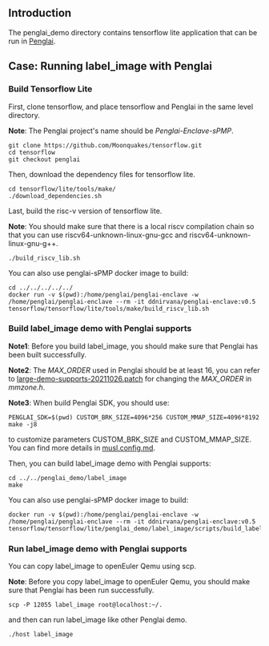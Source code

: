 ## Introduction

The penglai_demo directory contains tensorflow lite application that can be run in [Penglai](https://github.com/Penglai-Enclave/Penglai-Enclave-sPMP).

## Case: Running label_image with Penglai

### Build Tensorflow Lite

First, clone tensorflow, and place tensorflow and Penglai in the same level directory.

**Note**: The Penglai project's name should be *Penglai-Enclave-sPMP*.

    git clone https://github.com/Moonquakes/tensorflow.git
    cd tensorflow
    git checkout penglai

Then, download the dependency files for tensorflow lite.

    cd tensorflow/lite/tools/make/
    ./download_dependencies.sh

Last, build the risc-v version of tensorflow lite.

**Note**: You should make sure that there is a local riscv compilation chain so that you can use riscv64-unknown-linux-gnu-gcc and riscv64-unknown-linux-gnu-g++.

    ./build_riscv_lib.sh

You can also use penglai-sPMP docker image to build:

    cd ../../../../../
    docker run -v $(pwd):/home/penglai/penglai-enclave -w /home/penglai/penglai-enclave --rm -it ddnirvana/penglai-enclave:v0.5 tensorflow/tensorflow/lite/tools/make/build_riscv_lib.sh

### Build label_image demo with Penglai supports

**Note1**: Before you build label_image, you should make sure that Penglai has been built successfully.

**Note2**: The *MAX_ORDER* used in Penglai should be at least 16, you can refer to [large-demo-supports-20211026.patch](https://github.com/Penglai-Enclave/Penglai-Enclave-sPMP/blob/opensbi/patches/large-demo-supports-20211026.patch) for changing the *MAX_ORDER* in *mmzone.h*.

**Note3**: When build Penglai SDK, you should use:

    PENGLAI_SDK=$(pwd) CUSTOM_BRK_SIZE=4096*256 CUSTOM_MMAP_SIZE=4096*8192 make -j8

to customize parameters CUSTOM_BRK_SIZE and CUSTOM_MMAP_SIZE. You can find more details in [musl.config.md](https://github.com/Penglai-Enclave/penglai-sdk/blob/master/docs/musl.config.md).

Then, you can build label_image demo with Penglai supports:

    cd ../../penglai_demo/label_image
    make

You can also use penglai-sPMP docker image to build:

    docker run -v $(pwd):/home/penglai/penglai-enclave -w /home/penglai/penglai-enclave --rm -it ddnirvana/penglai-enclave:v0.5 tensorflow/tensorflow/lite/penglai_demo/label_image/scripts/build_label_image.sh

### Run label_image demo with Penglai supports
You can copy label_image to openEuler Qemu using scp.

**Note**: Before you copy label_image to openEuler Qemu, you should make sure that Penglai has been run successfully.

    scp -P 12055 label_image root@localhost:~/.

and then can run label_image like other Penglai demo.

    ./host label_image
